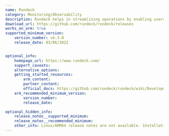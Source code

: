 ```yaml
---
name: Rundeck
category: Monitoring/Observability
description: Rundeck helps in streamlining operations by enabling users to define, execute and monitor workflows.
download_url: https://github.com/rundeck/rundeck/releases
works_on_arm: true
supported_minimum_version:
    version_number: v4.3.0
    release_date: 03/06/2022


optional_info:
    homepage_url: https://www.rundeck.com/
    support_caveats:
    alternative_options:
    getting_started_resources:
        arm_content:
        partner_content:
        official_docs: https://github.com/rundeck/rundeck/wiki/Development
    arm_recommended_minimum_version:
        version_number:
        release_date:

optional_hidden_info:
    release_notes__supported_minimum:
    release_notes__recommended_minimum:
    other_info: Linux/ARM64 release notes are not available. Installation and testing are done via the [tar archive](https://github.com/rundeck/rundeck/releases/tag/v4.3.0).
---
```


